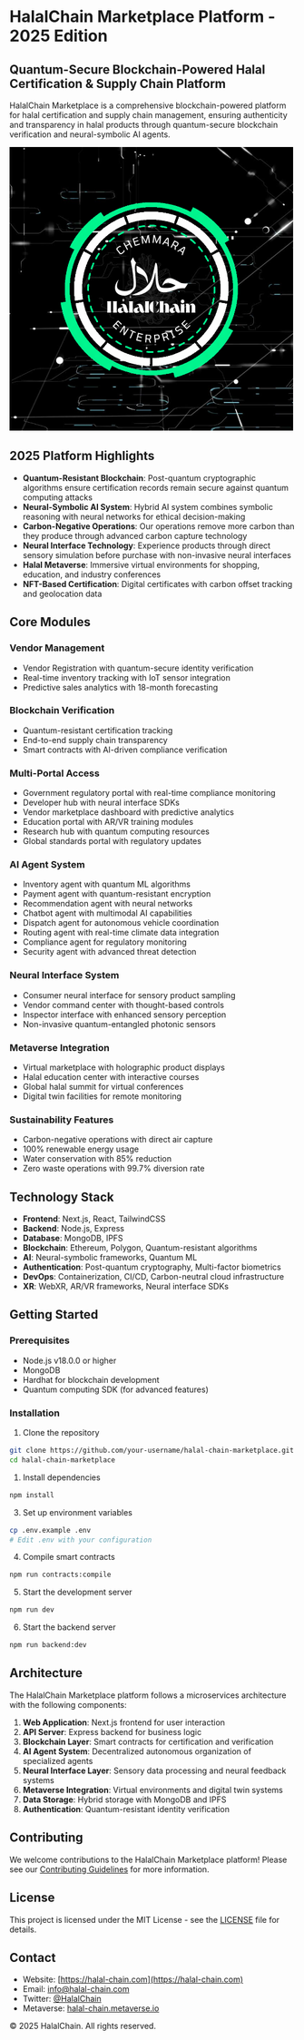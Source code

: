 # HalalChain Marketplace Platform - 2025 Edition

## Quantum-Secure Blockchain-Powered Halal Certification & Supply Chain Platform

HalalChain Marketplace is a comprehensive blockchain-powered platform for halal certification and supply chain management, ensuring authenticity and transparency in halal products through quantum-secure blockchain verification and neural-symbolic AI agents.

![HalalChain Platform](public/images/halalchain.png)

## 2025 Platform Highlights

- **Quantum-Resistant Blockchain**: Post-quantum cryptographic algorithms ensure certification records remain secure against quantum computing attacks
- **Neural-Symbolic AI System**: Hybrid AI system combines symbolic reasoning with neural networks for ethical decision-making
- **Carbon-Negative Operations**: Our operations remove more carbon than they produce through advanced carbon capture technology
- **Neural Interface Technology**: Experience products through direct sensory simulation before purchase with non-invasive neural interfaces
- **Halal Metaverse**: Immersive virtual environments for shopping, education, and industry conferences
- **NFT-Based Certification**: Digital certificates with carbon offset tracking and geolocation data

## Core Modules

### Vendor Management

- Vendor Registration with quantum-secure identity verification
- Real-time inventory tracking with IoT sensor integration
- Predictive sales analytics with 18-month forecasting

### Blockchain Verification

- Quantum-resistant certification tracking
- End-to-end supply chain transparency
- Smart contracts with AI-driven compliance verification

### Multi-Portal Access

- Government regulatory portal with real-time compliance monitoring
- Developer hub with neural interface SDKs
- Vendor marketplace dashboard with predictive analytics
- Education portal with AR/VR training modules
- Research hub with quantum computing resources
- Global standards portal with regulatory updates

### AI Agent System

- Inventory agent with quantum ML algorithms
- Payment agent with quantum-resistant encryption
- Recommendation agent with neural networks
- Chatbot agent with multimodal AI capabilities
- Dispatch agent for autonomous vehicle coordination
- Routing agent with real-time climate data integration
- Compliance agent for regulatory monitoring
- Security agent with advanced threat detection

### Neural Interface System

- Consumer neural interface for sensory product sampling
- Vendor command center with thought-based controls
- Inspector interface with enhanced sensory perception
- Non-invasive quantum-entangled photonic sensors

### Metaverse Integration

- Virtual marketplace with holographic product displays
- Halal education center with interactive courses
- Global halal summit for virtual conferences
- Digital twin facilities for remote monitoring

### Sustainability Features

- Carbon-negative operations with direct air capture
- 100% renewable energy usage
- Water conservation with 85% reduction
- Zero waste operations with 99.7% diversion rate

## Technology Stack

- **Frontend**: Next.js, React, TailwindCSS
- **Backend**: Node.js, Express
- **Database**: MongoDB, IPFS
- **Blockchain**: Ethereum, Polygon, Quantum-resistant algorithms
- **AI**: Neural-symbolic frameworks, Quantum ML
- **Authentication**: Post-quantum cryptography, Multi-factor biometrics
- **DevOps**: Containerization, CI/CD, Carbon-neutral cloud infrastructure
- **XR**: WebXR, AR/VR frameworks, Neural interface SDKs

## Getting Started

### Prerequisites

- Node.js v18.0.0 or higher
- MongoDB
- Hardhat for blockchain development
- Quantum computing SDK (for advanced features)

### Installation

1. Clone the repository

```bash
git clone https://github.com/your-username/halal-chain-marketplace.git
cd halal-chain-marketplace
```

1. Install dependencies

```bash
npm install
```

3. Set up environment variables

```bash
cp .env.example .env
# Edit .env with your configuration
```

4. Compile smart contracts

```bash
npm run contracts:compile
```

5. Start the development server

```bash
npm run dev
```

6. Start the backend server

```bash
npm run backend:dev
```

## Architecture

The HalalChain Marketplace platform follows a microservices architecture with the following components:

1. **Web Application**: Next.js frontend for user interaction
2. **API Server**: Express backend for business logic
3. **Blockchain Layer**: Smart contracts for certification and verification
4. **AI Agent System**: Decentralized autonomous organization of specialized agents
5. **Neural Interface Layer**: Sensory data processing and neural feedback systems
6. **Metaverse Integration**: Virtual environments and digital twin systems
7. **Data Storage**: Hybrid storage with MongoDB and IPFS
8. **Authentication**: Quantum-resistant identity verification

## Contributing

We welcome contributions to the HalalChain Marketplace platform! Please see our [Contributing Guidelines](CONTRIBUTING.md) for more information.

## License

This project is licensed under the MIT License - see the [LICENSE](LICENSE) file for details.

## Contact

- Website: [https://halal-chain.com](https://halal-chain.com)
- Email: <info@halal-chain.com>
- Twitter: [@HalalChain](https://twitter.com/halalchain)
- Metaverse: [halal-chain.metaverse.io](https://halal-chain.metaverse.io)

© 2025 HalalChain. All rights reserved.
